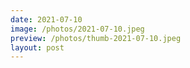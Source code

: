 ```yaml
---
date: 2021-07-10
image: /photos/2021-07-10.jpeg
preview: /photos/thumb-2021-07-10.jpeg
layout: post
---
```



